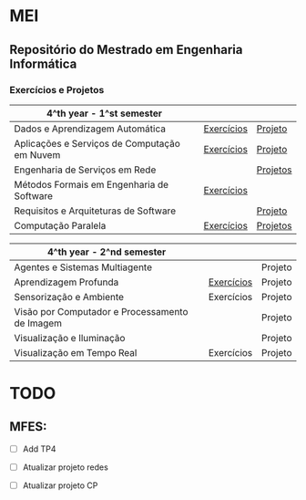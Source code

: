 # MEI

## Repositório do Mestrado em Engenharia Informática


### Exercícios e Projetos

| 4^th year - 1^st semester |    |    |
| --- | --- | --- |
| Dados e Aprendizagem Automática | [Exercícios](https://github.com/Laura-Rodrigues/MEI/tree/main/DAA) | [Projeto](https://github.com/Laura-Rodrigues/TP_DAA) | 
| Aplicações e Serviços de Computação em Nuvem | [Exercícios](https://github.com/Laura-Rodrigues/MEI/tree/main/ASCN) | [Projeto](https://github.com/Laura-Rodrigues/ASCN-Grupo16) |
| Engenharia de Serviços em Rede |    | [Projetos](https://github.com/Laura-Rodrigues/MEI/tree/main/ESR/esr-tp) |
| Métodos Formais em Engenharia de Software | [Exercícios](https://github.com/Laura-Rodrigues/MEI/tree/main/MFES) |    |
| Requisitos e Arquiteturas de Software |    | [Projeto](https://github.com/Laura-Rodrigues/RASBET) |
| Computação Paralela | [Exercícios](https://github.com/Laura-Rodrigues/MEI/tree/main/CP) | [Projetos](https://github.com/Laura-Rodrigues/MEI/tree/main/CP/Computacao_Paralela) |


| 4^th year - 2^nd semester |    |    |
| --- | --- | --- |
| Agentes e Sistemas Multiagente |    | Projeto | 
| Aprendizagem Profunda | [Exercícios](https://github.com/Laura-Rodrigues/MEI/tree/main/AP) | Projeto |
| Sensorização e Ambiente | Exercícios | Projeto |
| Visão por Computador e Processamento de Imagem |    | Projeto |
| Visualização e Iluminação |    | Projeto |
| Visualização em Tempo Real | Exercícios | Projeto |



# TODO

## MFES:
- [ ] Add TP4
- [ ] Atualizar projeto redes
- [ ] Atualizar projeto CP


